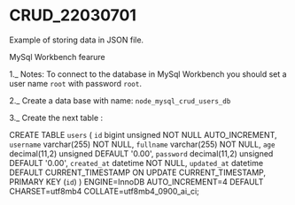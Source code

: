 # CRUD_22030701
Example of storing data in JSON file.


MySql Workbench fearure

1._
Notes: To connect to the database in MySql Workbench you should set a user name `root` with password `root`.

2._
Create a data base with name: `node_mysql_crud_users_db`

3._
Create the next table :

CREATE TABLE `users` (
  `id` bigint unsigned NOT NULL AUTO_INCREMENT,
  `username` varchar(255) NOT NULL,
  `fullname` varchar(255) NOT NULL,
  `age` decimal(11,2) unsigned DEFAULT '0.00',
  `password` decimal(11,2) unsigned DEFAULT '0.00',
  `created_at` datetime NOT NULL,
  `updated_at` datetime DEFAULT CURRENT_TIMESTAMP ON UPDATE CURRENT_TIMESTAMP,
  PRIMARY KEY (`id`)
) ENGINE=InnoDB AUTO_INCREMENT=4 DEFAULT CHARSET=utf8mb4 COLLATE=utf8mb4_0900_ai_ci;
